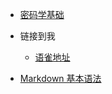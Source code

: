 <!-- _navbar.md -->

* [密码学基础](/docs/cryptography.md)
  
* 链接到我
  * [语雀地址](https://www.yuque.com/it_caizer)
  
* [Markdown 基本语法](https://markdown.com.cn/basic-syntax/)

